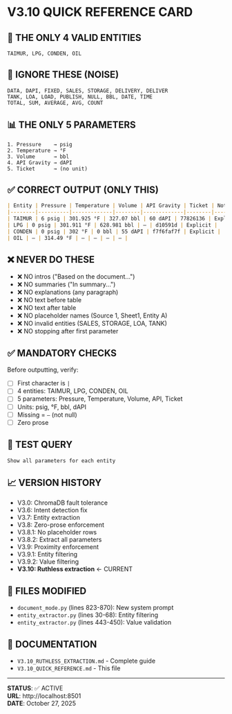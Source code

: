 # V3.10 QUICK REFERENCE CARD

## 🎯 THE ONLY 4 VALID ENTITIES
```
TAIMUR, LPG, CONDEN, OIL
```

## 🚫 IGNORE THESE (NOISE)
```
DATA, DAPI, FIXED, SALES, STORAGE, DELIVERY, DELIVER
TANK, LOA, LOAD, PUBLISH, NULL, BBL, DATE, TIME
TOTAL, SUM, AVERAGE, AVG, COUNT
```

## 📊 THE ONLY 5 PARAMETERS
```
1. Pressure    → psig
2. Temperature → °F
3. Volume      → bbl
4. API Gravity → dAPI
5. Ticket      → (no unit)
```

## ✅ CORRECT OUTPUT (ONLY THIS)
```markdown
| Entity | Pressure | Temperature | Volume | API Gravity | Ticket | Notes |
|--------|----------|-------------|--------|-------------|--------|-------|
| TAIMUR | 6 psig | 301.925 °F | 327.07 bbl | 60 dAPI | 77826136 | Explicit |
| LPG | 0 psig | 301.911 °F | 628.981 bbl | — | d10591d | Explicit |
| CONDEN | 0 psig | 302 °F | 0 bbl | 55 dAPI | f7f6faf7f | Explicit |
| OIL | — | 314.49 °F | — | — | — | — |
```

## ❌ NEVER DO THESE
- ❌ NO intros ("Based on the document...")
- ❌ NO summaries ("In summary...")
- ❌ NO explanations (any paragraph)
- ❌ NO text before table
- ❌ NO text after table
- ❌ NO placeholder names (Source 1, Sheet1, Entity A)
- ❌ NO invalid entities (SALES, STORAGE, LOA, TANK)
- ❌ NO stopping after first parameter

## ✅ MANDATORY CHECKS
Before outputting, verify:
- [ ] First character is `|`
- [ ] 4 entities: TAIMUR, LPG, CONDEN, OIL
- [ ] 5 parameters: Pressure, Temperature, Volume, API, Ticket
- [ ] Units: psig, °F, bbl, dAPI
- [ ] Missing = `—` (not null)
- [ ] Zero prose

## 🧪 TEST QUERY
```
Show all parameters for each entity
```

## 📈 VERSION HISTORY
- V3.0: ChromaDB fault tolerance
- V3.6: Intent detection fix
- V3.7: Entity extraction
- V3.8: Zero-prose enforcement
- V3.8.1: No placeholder rows
- V3.8.2: Extract all parameters
- V3.9: Proximity enforcement
- V3.9.1: Entity filtering
- V3.9.2: Value filtering
- **V3.10: Ruthless extraction** ← CURRENT

## 🔧 FILES MODIFIED
- `document_mode.py` (lines 823-870): New system prompt
- `entity_extractor.py` (lines 30-68): Entity filtering
- `entity_extractor.py` (lines 443-450): Value validation

## 📝 DOCUMENTATION
- `V3.10_RUTHLESS_EXTRACTION.md` - Complete guide
- `V3.10_QUICK_REFERENCE.md` - This file

---

**STATUS**: ✅ ACTIVE  
**URL**: http://localhost:8501  
**DATE**: October 27, 2025

